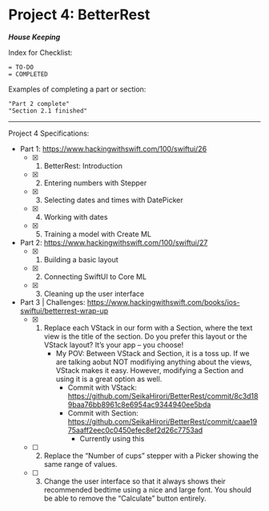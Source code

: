 #  Project 4: BetterRest


***House Keeping***

Index for Checklist:

    = TO-DO
    = COMPLETED

Examples of completing a part or section:

    "Part 2 complete"
    "Section 2.1 finished"

______
Project 4 Specifications:

- Part 1: https://www.hackingwithswift.com/100/swiftui/26
    - [x] 1. BetterRest: Introduction
    - [x] 2. Entering numbers with Stepper
    - [x] 3. Selecting dates and times with DatePicker
    - [x] 4. Working with dates
    - [x] 5. Training a model with Create ML

- Part 2: https://www.hackingwithswift.com/100/swiftui/27
    - [x] 1. Building a basic layout
    - [x] 2. Connecting SwiftUI to Core ML
    - [x] 3. Cleaning up the user interface

- Part 3 | Challenges: https://www.hackingwithswift.com/books/ios-swiftui/betterrest-wrap-up 
    - [x] 1. Replace each VStack in our form with a Section, where the text view is the title of the section. Do you prefer this layout or the VStack layout? It’s your app – you choose!
            - My POV: Between VStack and Section, it is a toss up. If we are talking aobut NOT modifiying anything about the views, VStack makes it easy. However, modifying a Section and using it is a great option as well.
                - Commit with VStack: https://github.com/SeikaHirori/BetterRest/commit/8c3d189baa76bb8961c8e6954ac9344940ee5bda
                - Commit with Section: https://github.com/SeikaHirori/BetterRest/commit/caae1975aaff2eec0c0450efec8ef2d26c7753ad
                    - Currently using this
    - [ ] 2.  Replace the “Number of cups” stepper with a Picker showing the same range of values.
    - [ ] 3. Change the user interface so that it always shows their recommended bedtime using a nice and large font. You should be able to remove the “Calculate” button entirely.

